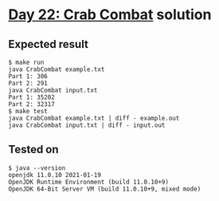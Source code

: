 # [Day 22: Crab Combat](https://adventofcode.com/2020/day/22) solution

## Expected result
```
$ make run
java CrabCombat example.txt
Part 1: 306
Part 2: 291
java CrabCombat input.txt
Part 1: 35202
Part 2: 32317
$ make test
java CrabCombat example.txt | diff - example.out
java CrabCombat input.txt | diff - input.out
```

## Tested on
```
$ java --version
openjdk 11.0.10 2021-01-19
OpenJDK Runtime Environment (build 11.0.10+9)
OpenJDK 64-Bit Server VM (build 11.0.10+9, mixed mode)
```

